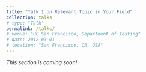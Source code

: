 ```yaml
---
title: "Talk 1 on Relevant Topic in Your Field"
collection: talks
# type: "Talk"
permalink: /talks/
# venue: "UC San Francisco, Department of Testing"
# date: 2012-03-01
# location: "San Francisco, CA, USA"
---
```


_This section is coming soon!_